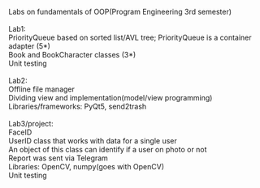 Labs on fundamentals of OOP(Program Engineering 3rd semester)<br/>
<br/>
Lab1:<br/>
PriorityQueue based on sorted list/AVL tree; PriorityQueue is a container adapter (5*)<br/>
Book and BookCharacter classes (3*)<br/>
Unit testing<br/>
<br/>
Lab2:<br/>
Offline file manager<br/>
Dividing view and implementation(model/view programming)<br/>
Libraries/frameworks: PyQt5, send2trash<br/>
<br/>
Lab3/project:<br/>
FaceID<br/>
UserID class that works with data for a single user<br/>
An object of this class can identify if a user on photo or not<br/>
Report was sent via Telegram<br/>
Libraries: OpenCV, numpy(goes with OpenCV)<br/>
Unit testing<br/>


